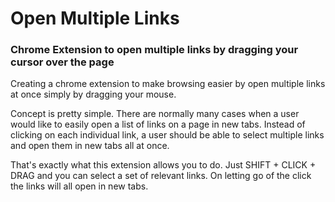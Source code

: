 # Open Multiple Links
### Chrome Extension to open multiple links by dragging your cursor over the page


Creating a chrome extension to make browsing easier by open multiple links at once simply by dragging your mouse. 


Concept is pretty simple. There are normally many cases when a user would like to easily open a list of links on a page in new tabs. Instead of clicking on each individual link, a user should be able to select multiple links and open them in new tabs all at once. 

That's exactly what this extension allows you to do. Just SHIFT + CLICK + DRAG and you can select a set of relevant links. On letting go of the click the links will all open in new tabs. 
